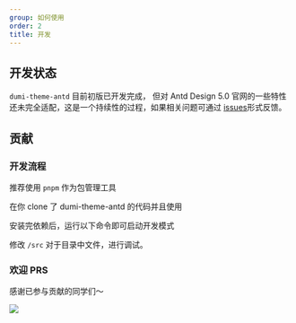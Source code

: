 ```yaml
---
group: 如何使用
order: 2
title: 开发
---
```


## 开发状态

`dumi-theme-antd` 目前初版已开发完成， 但对 Antd Design 5.0 官网的一些特性还未完全适配，这是一个持续性的过程，如果相关问题可通过 [issues](https://github.com/KuangPF/dumi-theme-antd/issues)形式反馈。

## 贡献

### 开发流程

推荐使用 `pnpm` 作为包管理工具

在你 clone 了 dumi-theme-antd 的代码并且使用

<InstallDependencies defaultActiveKey='pnpm' pnpm='$ pnpm install' npm='$ npm install' yarn='$ yarn'></InstallDependencies>

安装完依赖后，运行以下命令即可启动开发模式

<InstallDependencies defaultActiveKey='pnpm' pnpm='$ pnpm run docs' npm='$ npm run docs' yarn='$ yarn docs'></InstallDependencies>

修改 `/src` 对于目录中文件，进行调试。

### 欢迎 PRS

感谢已参与贡献的同学们～

<p>
  <a href="https://github.com/KuangPF/dumi-theme-antd/graphs/contributors">
    <img src="https://contrib.rocks/image?repo=KuangPF/dumi-theme-antd" />
  </a>
</p>
